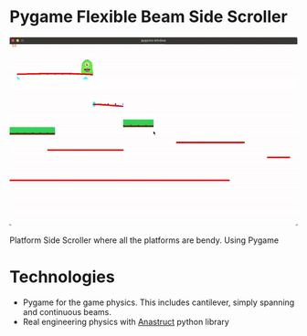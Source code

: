# Pygame Flexible Beam Side Scroller

![Platform Sidescroller gif](./src/assets/flexible-platformer-game.gif)

Platform Side Scroller where all the platforms are bendy. Using Pygame

# Technologies

- Pygame for the game physics. This includes cantilever, simply spanning and continuous beams.
- Real engineering physics with [Anastruct](https://anastruct.readthedocs.io) python library

